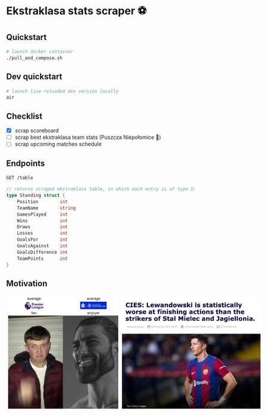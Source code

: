 # Ekstraklasa stats scraper :soccer:

## Quickstart

```bash
# launch docker container
./pull_and_compose.sh
```

## Dev quickstart

```bash
# launch live-reloaded dev version locally
air
```

## Checklist

- [x] scrap scoreboard
- [ ] scrap best ekstraklasa team stats (Puszcza Niepołomice :evergreen_tree:)
- [ ] scrap upcoming matches schedule

## Endpoints

```http
GET /table
```

```go
// returns scraped ekstraklasa table, in which each entry is of type Standing
type Standing struct {
	Position        int
	TeamName        string
	GamesPlayed     int
	Wins            int
	Draws           int
	Losses          int
	GoalsFor        int
	GoalsAgainst    int
	GoalsDifference int
	TeamPoints      int
}
```

## Motivation

<div style="display: flex;">
  <img src="./assets/58q6lo.png" alt="Ekstraklasa enjoyer"  style="padding: 5px; height: 300px;">
  <img src="./assets/8fpebz.jpg" alt="Lewandowski meme"  style="padding: 5px; height: 300px;">
<div>
